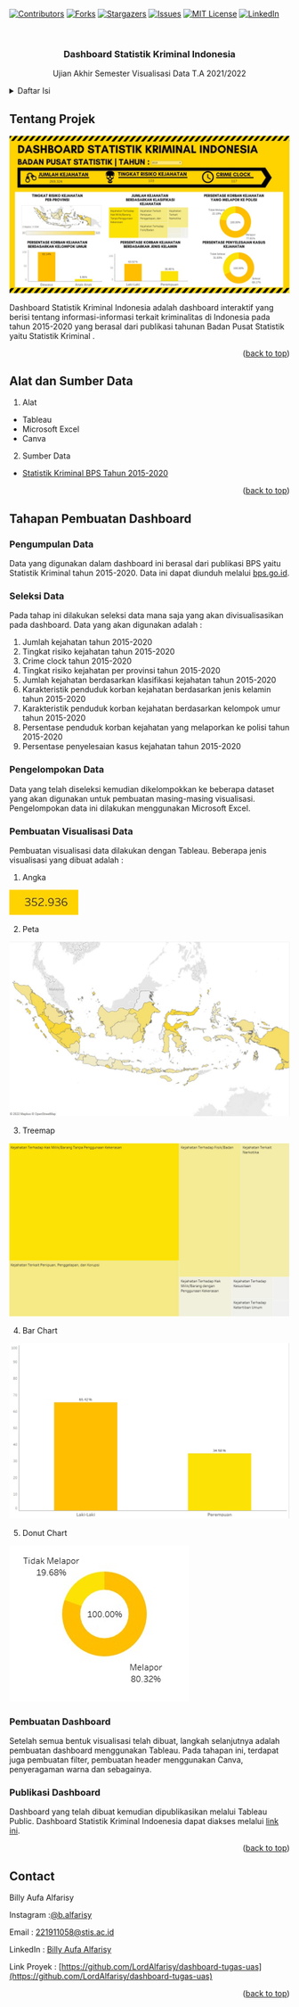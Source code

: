 <div id="top"></div>
<!--
*** Thanks for checking out the Best-README-Template. If you have a suggestion
*** that would make this better, please fork the repo and create a pull request
*** or simply open an issue with the tag "enhancement".
*** Don't forget to give the project a star!
*** Thanks again! Now go create something AMAZING! :D
-->



<!-- PROJECT SHIELDS -->
<!--
*** I'm using markdown "reference style" links for readability.
*** Reference links are enclosed in brackets [ ] instead of parentheses ( ).
*** See the bottom of this document for the declaration of the reference variables
*** for contributors-url, forks-url, etc. This is an optional, concise syntax you may use.
*** https://www.markdownguide.org/basic-syntax/#reference-style-links
-->
[![Contributors][contributors-shield]][contributors-url]
[![Forks][forks-shield]][forks-url]
[![Stargazers][stars-shield]][stars-url]
[![Issues][issues-shield]][issues-url]
[![MIT License][license-shield]][license-url]
[![LinkedIn][linkedin-shield]][linkedin-url]



<!-- PROJECT LOGO -->
<br />

  <h3 align="center">Dashboard Statistik Kriminal Indonesia</h3>

  <p align="center">
    Ujian Akhir Semester
    Visualisasi Data T.A 2021/2022
    <br />
 



<!-- TABLE OF CONTENTS -->
<details>
  <summary>Daftar Isi</summary>
  <ol>
    <li>
      <a href="#tentang-projek">Tentang Projek</a>
    </li>
    <li>
      <a href="#alat-dan-sumber-data">Alat dan Sumber data</a>
    </li>
    <li><a href="#tahapan-pembuatan-dashboard">Tahapan Pembuatan Dashboard</a>
      <ul>
        <li><a href="#pengumpulan-data">Pengumpulan Data</a></li>
        <li><a href="#seleksi-data">Seleksi Data</a></li>
        <li><a href="#pengelompokan-data">Pengelompokan Data</a></li>
        <li><a href="#pembuatan-visualisasi-data">Pembuatan Visualisasi Data</a></li>
        <li><a href="#pembuatan-dashboard">Pembuatan Dashboard</a></li>
        <li><a href="#publikasi-dashboard">Publikasi Dashboard</a></li>
      </ul>
    </li>
    <li><a href="#contact">Contact</a></li>
  </ol>
</details>



<!-- ABOUT THE PROJECT -->
## Tentang Projek

![Tampilan Dashboard][tampilan-project]

Dashboard Statistik Kriminal Indonesia adalah dashboard interaktif yang berisi tentang informasi-informasi terkait kriminalitas di Indonesia pada tahun 2015-2020 yang berasal dari publikasi tahunan Badan Pusat Statistik yaitu Statistik Kriminal .  

<p align="right">(<a href="#top">back to top</a>)</p>



## Alat dan Sumber Data

1. Alat
* Tableau
* Microsoft Excel
* Canva

2. Sumber Data
* [Statistik Kriminal BPS Tahun 2015-2020](https://www.bps.go.id/publication.html?Publikasi%5BtahunJudul%5D=2021&Publikasi%5BkataKunci%5D=kriminal&Publikasi%5BcekJudul%5D=0&yt0=Tampilkan)

<p align="right">(<a href="#top">back to top</a>)</p>



<!-- GETTING STARTED -->
## Tahapan Pembuatan Dashboard

### Pengumpulan Data
Data yang digunakan dalam dashboard ini berasal dari publikasi BPS yaitu Statistik Kriminal tahun 2015-2020. Data ini dapat diunduh melalui [bps.go.id](https://bps.go.id/). 

### Seleksi Data
Pada tahap ini dilakukan seleksi data mana saja yang akan divisualisasikan pada dashboard. Data yang akan digunakan adalah :
1.	Jumlah kejahatan tahun 2015-2020
2.	Tingkat risiko kejahatan tahun 2015-2020
3.	Crime clock tahun 2015-2020
4.	Tingkat risiko kejahatan per provinsi tahun 2015-2020
5.	Jumlah kejahatan berdasarkan klasifikasi kejahatan tahun 2015-2020
6.	Karakteristik penduduk korban kejahatan berdasarkan jenis kelamin tahun 2015-2020
7.	Karakteristik penduduk korban kejahatan berdasarkan kelompok umur tahun 2015-2020
8.	Persentase penduduk korban kejahatan yang melaporkan ke polisi tahun 2015-2020
9.	Persentase penyelesaian kasus kejahatan tahun 2015-2020

### Pengelompokan Data
Data yang telah diseleksi kemudian dikelompokkan ke beberapa dataset yang akan digunakan untuk pembuatan masing-masing visualisasi. Pengelompokan data ini dilakukan menggunakan Microsoft Excel.

### Pembuatan Visualisasi Data
Pembuatan visualisasi data dilakukan dengan Tableau. Beberapa jenis visualisasi yang dibuat adalah :
1. Angka

![Angka][angka]

2. Peta

![Peta][peta]

3. Treemap

![Treemap][treemap]

4. Bar Chart

![Bar Chart][barchart]

5. Donut Chart

![Donut Chart][donutchart]


### Pembuatan Dashboard
Setelah semua bentuk visualisasi telah dibuat, langkah selanjutnya adalah pembuatan dashboard menggunakan Tableau. Pada tahapan ini, terdapat juga pembuatan filter, pembuatan header menggunakan Canva,  penyeragaman warna dan sebagainya.

### Publikasi Dashboard
Dashboard yang telah dibuat kemudian dipublikasikan melalui Tableau Public. Dashboard Statistik Kriminal Indoenesia dapat diakses melalui [link ini](https://public.tableau.com/app/profile/billy.aufa.alfarisy/viz/Project_16546804047120/DashboardJadi).

<p align="right">(<a href="#top">back to top</a>)</p>

## Contact

Billy Aufa Alfarisy 

Instagram :[@b.alfarisy](https://www.instagram.com/b.alfarisy/?hl=id) 

Email : 221911058@stis.ac.id

LinkedIn : [Billy Aufa Alfarisy](https://www.linkedin.com/in/billy-aufa-alfarisy-a835701b6/)

Link Proyek : [https://github.com/LordAlfarisy/dashboard-tugas-uas](https://github.com/LordAlfarisy/dashboard-tugas-uas)

<p align="right">(<a href="#top">back to top</a>)</p>

<!-- MARKDOWN LINKS & IMAGES -->
<!-- https://www.markdownguide.org/basic-syntax/#reference-style-links -->
[contributors-shield]: https://img.shields.io/github/contributors/othneildrew/Best-README-Template.svg?style=for-the-badge
[contributors-url]: https://github.com/LordAlfarisy/dashboard-tugas-uas/graphs/contributors
[forks-shield]: https://img.shields.io/github/forks/othneildrew/Best-README-Template.svg?style=for-the-badge
[forks-url]: https://github.com/LordAlfarisy/dashboard-tugas-uas/network/members
[stars-shield]: https://img.shields.io/github/stars/othneildrew/Best-README-Template.svg?style=for-the-badge
[stars-url]: https://github.com/LordAlfarisy/dashboard-tugas-uas/stargazers
[issues-shield]: https://img.shields.io/github/issues/othneildrew/Best-README-Template.svg?style=for-the-badge
[issues-url]: https://github.com/LordAlfarisy/dashboard-tugas-uas/issues
[license-shield]: https://img.shields.io/github/license/othneildrew/Best-README-Template.svg?style=for-the-badge
[license-url]: https://github.com/LordAlfarisy/dashboard-tugas-uas/blob/master/LICENSE.txt
[linkedin-shield]: https://img.shields.io/badge/-LinkedIn-black.svg?style=for-the-badge&logo=linkedin&colorB=555
[linkedin-url]: https://www.linkedin.com/in/billy-aufa-alfarisy-a835701b6/
[tampilan-project]: images/dashboard.jpeg
[angka]: images/angka.jpeg
[peta]: images/peta.jpeg
[treemap]: images/treemap.jpeg
[barchart]: images/barchart.jpeg
[donutchart]: images/donutchart.jpeg
